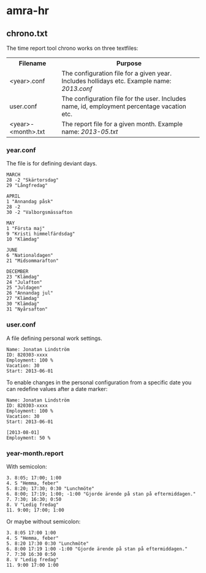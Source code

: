 amra-hr
=======

## chrono.txt

The time report tool chrono works on three textfiles:
<table>
    <tr>
        <th>Filename</th><th>Purpose</th>
    </tr>
    <tr>
        <td>&lt;year&gt;.conf</td>
        <td>The configuration file for a given year. Includes hollidays etc. Example name: <i>2013.conf</i></td>
    </tr>
    <tr>
        <td>user.conf</td>
        <td>The configuration file for the user. Includes name, id, employment percentage vacation etc.</td>
    </tr>
    <tr>
        <td>&lt;year&gt;-&lt;month&gt;.txt</td>
        <td>The report file for a given month. Example name: <i>2013-05.txt</i>
    </tr>
</table>

### year.conf
The file is for defining deviant days.
```
MARCH
28 -2 "Skärtorsdag"
29 "Långfredag"

APRIL
1 "Annandag påsk"
28 -2
30 -2 "Valborgsmässafton

MAY
1 "Första maj"
9 "Kristi himmelfärdsdag"
10 "Klämdag"

JUNE
6 "Nationaldagen"
21 "Midsommarafton"

DECEMBER
23 "Klämdag"
24 "Julafton"
25 "Juldagen"
26 "Annandag jul"
27 "Klämdag"
30 "Klämdag"
31 "Nyårsafton"
```
### user.conf
A file defining personal work settings.
```
Name: Jonatan Lindström
ID: 820303-xxxx
Employment: 100 %
Vacation: 30
Start: 2013-06-01
```

To enable changes in the personal configuration from a specific date you can redefine values after a date marker:
```
Name: Jonatan Lindström
ID: 820303-xxxx
Employment: 100 %
Vacation: 30
Start: 2013-06-01

[2013-08-01]
Employment: 50 %
```
### year-month.report
With semicolon:
```
3. 8:05; 17:00; 1:00
4. S "Hemma, feber"
5. 8:20; 17:30; 0:30 "Lunchmöte"
6. 8:00; 17:19; 1:00; -1:00 "Gjorde ärende på stan på eftermiddagen."
7. 7:30; 16:30; 0:50
8. V "Ledig fredag"
11. 9:00; 17:00; 1:00
```

Or maybe without semicolon:
```
3. 8:05 17:00 1:00
4. S "Hemma, feber"
5. 8:20 17:30 0:30 "Lunchmöte"
6. 8:00 17:19 1:00 -1:00 "Gjorde ärende på stan på eftermiddagen."
7. 7:30 16:30 0:50
8. V "Ledig fredag"
11. 9:00 17:00 1:00
```
